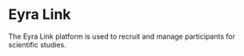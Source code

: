 # Eyra Link

The Eyra Link platform is used to recruit and manage participants for scientific studies.
